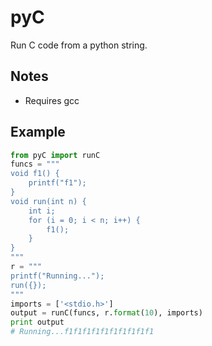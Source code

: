 pyC
===

Run C code from a python string.

Notes
-----
* Requires gcc

Example
-------
```python
from pyC import runC
funcs = """
void f1() {
    printf("f1");
}
void run(int n) {
    int i;
    for (i = 0; i < n; i++) {
        f1();
    }
}
"""
r = """
printf("Running...");
run({});
"""
imports = ['<stdio.h>']
output = runC(funcs, r.format(10), imports)
print output
# Running...f1f1f1f1f1f1f1f1f1f1
```
